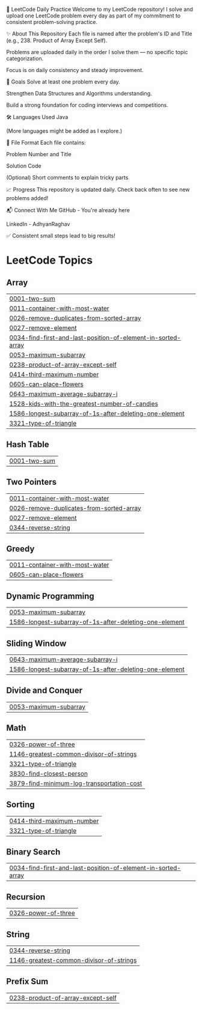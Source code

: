 📘 LeetCode Daily Practice
Welcome to my LeetCode repository!
I solve and upload one LeetCode problem every day as part of my commitment to consistent problem-solving practice.

✨ About This Repository
Each file is named after the problem's ID and Title (e.g., 238. Product of Array Except Self).

Problems are uploaded daily in the order I solve them — no specific topic categorization.

Focus is on daily consistency and steady improvement.

🚀 Goals
Solve at least one problem every day.

Strengthen Data Structures and Algorithms understanding.

Build a strong foundation for coding interviews and competitions.

🛠️ Languages Used
Java

(More languages might be added as I explore.)

📝 File Format
Each file contains:

Problem Number and Title

Solution Code

(Optional) Short comments to explain tricky parts

📈 Progress
This repository is updated daily.
Check back often to see new problems added!

📬 Connect With Me
GitHub - You're already here

LinkedIn - AdhyanRaghav

✅ Consistent small steps lead to big results!

<!---LeetCode Topics Start-->
# LeetCode Topics
## Array
|  |
| ------- |
| [0001-two-sum](https://github.com/AdhyanRaghav/LeetCode/tree/master/0001-two-sum) |
| [0011-container-with-most-water](https://github.com/AdhyanRaghav/LeetCode/tree/master/0011-container-with-most-water) |
| [0026-remove-duplicates-from-sorted-array](https://github.com/AdhyanRaghav/LeetCode/tree/master/0026-remove-duplicates-from-sorted-array) |
| [0027-remove-element](https://github.com/AdhyanRaghav/LeetCode/tree/master/0027-remove-element) |
| [0034-find-first-and-last-position-of-element-in-sorted-array](https://github.com/AdhyanRaghav/LeetCode/tree/master/0034-find-first-and-last-position-of-element-in-sorted-array) |
| [0053-maximum-subarray](https://github.com/AdhyanRaghav/LeetCode/tree/master/0053-maximum-subarray) |
| [0238-product-of-array-except-self](https://github.com/AdhyanRaghav/LeetCode/tree/master/0238-product-of-array-except-self) |
| [0414-third-maximum-number](https://github.com/AdhyanRaghav/LeetCode/tree/master/0414-third-maximum-number) |
| [0605-can-place-flowers](https://github.com/AdhyanRaghav/LeetCode/tree/master/0605-can-place-flowers) |
| [0643-maximum-average-subarray-i](https://github.com/AdhyanRaghav/LeetCode/tree/master/0643-maximum-average-subarray-i) |
| [1528-kids-with-the-greatest-number-of-candies](https://github.com/AdhyanRaghav/LeetCode/tree/master/1528-kids-with-the-greatest-number-of-candies) |
| [1586-longest-subarray-of-1s-after-deleting-one-element](https://github.com/AdhyanRaghav/LeetCode/tree/master/1586-longest-subarray-of-1s-after-deleting-one-element) |
| [3321-type-of-triangle](https://github.com/AdhyanRaghav/LeetCode/tree/master/3321-type-of-triangle) |
## Hash Table
|  |
| ------- |
| [0001-two-sum](https://github.com/AdhyanRaghav/LeetCode/tree/master/0001-two-sum) |
## Two Pointers
|  |
| ------- |
| [0011-container-with-most-water](https://github.com/AdhyanRaghav/LeetCode/tree/master/0011-container-with-most-water) |
| [0026-remove-duplicates-from-sorted-array](https://github.com/AdhyanRaghav/LeetCode/tree/master/0026-remove-duplicates-from-sorted-array) |
| [0027-remove-element](https://github.com/AdhyanRaghav/LeetCode/tree/master/0027-remove-element) |
| [0344-reverse-string](https://github.com/AdhyanRaghav/LeetCode/tree/master/0344-reverse-string) |
## Greedy
|  |
| ------- |
| [0011-container-with-most-water](https://github.com/AdhyanRaghav/LeetCode/tree/master/0011-container-with-most-water) |
| [0605-can-place-flowers](https://github.com/AdhyanRaghav/LeetCode/tree/master/0605-can-place-flowers) |
## Dynamic Programming
|  |
| ------- |
| [0053-maximum-subarray](https://github.com/AdhyanRaghav/LeetCode/tree/master/0053-maximum-subarray) |
| [1586-longest-subarray-of-1s-after-deleting-one-element](https://github.com/AdhyanRaghav/LeetCode/tree/master/1586-longest-subarray-of-1s-after-deleting-one-element) |
## Sliding Window
|  |
| ------- |
| [0643-maximum-average-subarray-i](https://github.com/AdhyanRaghav/LeetCode/tree/master/0643-maximum-average-subarray-i) |
| [1586-longest-subarray-of-1s-after-deleting-one-element](https://github.com/AdhyanRaghav/LeetCode/tree/master/1586-longest-subarray-of-1s-after-deleting-one-element) |
## Divide and Conquer
|  |
| ------- |
| [0053-maximum-subarray](https://github.com/AdhyanRaghav/LeetCode/tree/master/0053-maximum-subarray) |
## Math
|  |
| ------- |
| [0326-power-of-three](https://github.com/AdhyanRaghav/LeetCode/tree/master/0326-power-of-three) |
| [1146-greatest-common-divisor-of-strings](https://github.com/AdhyanRaghav/LeetCode/tree/master/1146-greatest-common-divisor-of-strings) |
| [3321-type-of-triangle](https://github.com/AdhyanRaghav/LeetCode/tree/master/3321-type-of-triangle) |
| [3830-find-closest-person](https://github.com/AdhyanRaghav/LeetCode/tree/master/3830-find-closest-person) |
| [3879-find-minimum-log-transportation-cost](https://github.com/AdhyanRaghav/LeetCode/tree/master/3879-find-minimum-log-transportation-cost) |
## Sorting
|  |
| ------- |
| [0414-third-maximum-number](https://github.com/AdhyanRaghav/LeetCode/tree/master/0414-third-maximum-number) |
| [3321-type-of-triangle](https://github.com/AdhyanRaghav/LeetCode/tree/master/3321-type-of-triangle) |
## Binary Search
|  |
| ------- |
| [0034-find-first-and-last-position-of-element-in-sorted-array](https://github.com/AdhyanRaghav/LeetCode/tree/master/0034-find-first-and-last-position-of-element-in-sorted-array) |
## Recursion
|  |
| ------- |
| [0326-power-of-three](https://github.com/AdhyanRaghav/LeetCode/tree/master/0326-power-of-three) |
## String
|  |
| ------- |
| [0344-reverse-string](https://github.com/AdhyanRaghav/LeetCode/tree/master/0344-reverse-string) |
| [1146-greatest-common-divisor-of-strings](https://github.com/AdhyanRaghav/LeetCode/tree/master/1146-greatest-common-divisor-of-strings) |
## Prefix Sum
|  |
| ------- |
| [0238-product-of-array-except-self](https://github.com/AdhyanRaghav/LeetCode/tree/master/0238-product-of-array-except-self) |
<!---LeetCode Topics End-->